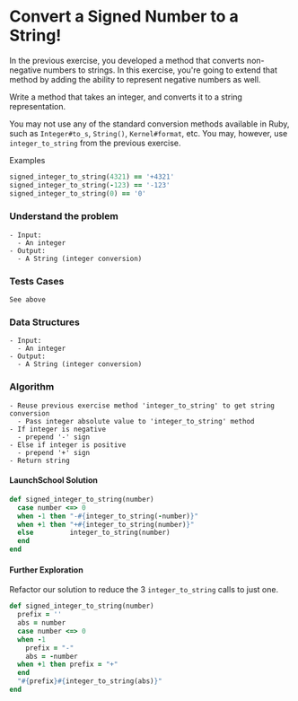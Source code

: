# Convert a Signed Number to a String!

In the previous exercise, you developed a method that converts non-negative numbers to strings. In this exercise, you're going to extend that method by adding the ability to represent negative numbers as well.

Write a method that takes an integer, and converts it to a string representation.

You may not use any of the standard conversion methods available in Ruby, such as `Integer#to_s`, `String()`, `Kernel#format`, etc. You may, however, use `integer_to_string` from the previous exercise.

Examples

```ruby
signed_integer_to_string(4321) == '+4321'
signed_integer_to_string(-123) == '-123'
signed_integer_to_string(0) == '0'
```



### Understand the problem

```
- Input:
  - An integer
- Output:
  - A String (integer conversion) 
```

### Tests Cases

```
See above
```

### Data Structures

```
- Input:
  - An integer
- Output:
  - A String (integer conversion)
```

### Algorithm

```
- Reuse previous exercise method 'integer_to_string' to get string conversion
  - Pass integer absolute value to 'integer_to_string' method
- If integer is negative
  - prepend '-' sign
- Else if integer is positive
  - prepend '+' sign
- Return string
```



#### LaunchSchool Solution

```ruby
def signed_integer_to_string(number)
  case number <=> 0
  when -1 then "-#{integer_to_string(-number)}"
  when +1 then "+#{integer_to_string(number)}"
  else         integer_to_string(number)
  end
end
```

#### Further Exploration

Refactor our solution to reduce the 3 `integer_to_string` calls to just one.

```ruby
def signed_integer_to_string(number)
  prefix = ''
  abs = number
  case number <=> 0
  when -1 
    prefix = "-"
    abs = -number
  when +1 then prefix = "+"
  end
  "#{prefix}#{integer_to_string(abs)}"
end
```

